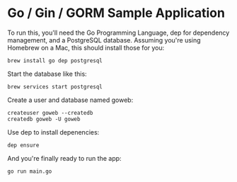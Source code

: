 # Go / Gin / GORM Sample Application

To run this, you'll need the Go Programming Language, dep for dependency management, and a PostgreSQL database. Assuming you're using Homebrew on a Mac, this should install those for you:

```
brew install go dep postgresql
```

Start the database like this:

```
brew services start postgresql
```

Create a user and database named goweb:

```
createuser goweb --createdb
createdb goweb -U goweb
```

Use dep to install depenencies:

```
dep ensure
```

And you're finally ready to run the app:

```
go run main.go
```
